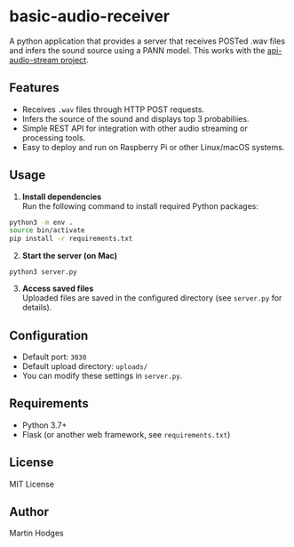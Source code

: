 # basic-audio-receiver
A python application that provides a server that receives POSTed .wav files and infers the sound source using a PANN model. This works with the [api-audio-stream project](https://github.com/MartinHodges/rpi-audio-stream).

## Features

- Receives `.wav` files through HTTP POST requests.
- Infers the source of the sound and displays top 3 probabiliies.
- Simple REST API for integration with other audio streaming or processing tools.
- Easy to deploy and run on Raspberry Pi or other Linux/macOS systems.

## Usage

1. **Install dependencies**  
Run the following command to install required Python packages:
```sh
python3 -m env .
source bin/activate
pip install -r requirements.txt
```

2. **Start the server (on Mac)**  
```
python3 server.py
```

3. **Access saved files**  
Uploaded files are saved in the configured directory (see `server.py` for details).

## Configuration

- Default port: `3030`
- Default upload directory: `uploads/`
- You can modify these settings in `server.py`.

## Requirements

- Python 3.7+
- Flask (or another web framework, see `requirements.txt`)

## License

MIT License

## Author

Martin Hodges